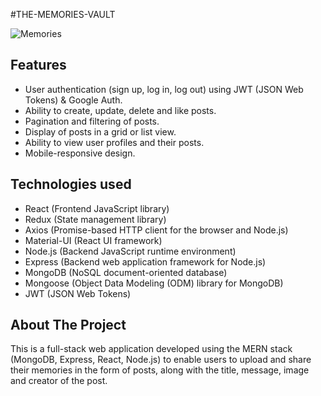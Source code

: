 #THE-MEMORIES-VAULT




![Memories](https://i.ibb.co/7CmVbCW/image.png)

Features
--------

-   User authentication (sign up, log in, log out) using JWT (JSON Web Tokens) & Google Auth.
-   Ability to create, update, delete and like posts.
-   Pagination and filtering of posts.
-   Display of posts in a grid or list view.
-   Ability to view user profiles and their posts.
-   Mobile-responsive design.

Technologies used
-----------------

-   React (Frontend JavaScript library)
-   Redux (State management library)
-   Axios (Promise-based HTTP client for the browser and Node.js)
-   Material-UI (React UI framework)
-   Node.js (Backend JavaScript runtime environment)
-   Express (Backend web application framework for Node.js)
-   MongoDB (NoSQL document-oriented database)
-   Mongoose (Object Data Modeling (ODM) library for MongoDB)
-   JWT (JSON Web Tokens)


## About The Project

This is a full-stack web application developed using the MERN stack (MongoDB, Express, React, Node.js) to enable users to upload and share their memories in the form of posts, along with the title, message, image and creator of the post.
